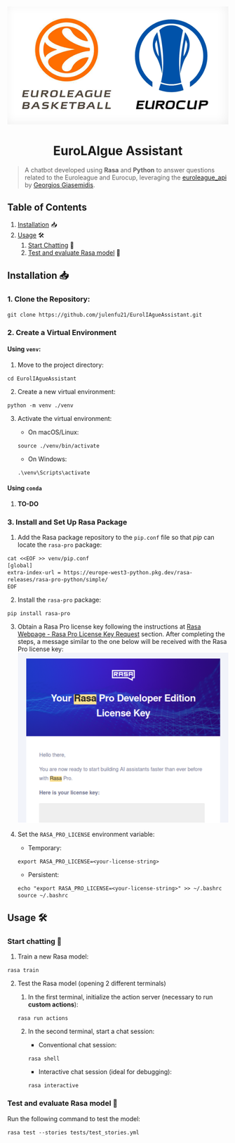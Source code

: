 <div align="center">
    <img src="images/euroleague_eurocup_logo.png" alt="EuroLAIgue Assistant Logo">
</div>
<h1 align="center">
    EuroLAIgue Assistant
</h1>

> A chatbot developed using **Rasa** and **Python** to answer questions related to the Euroleague and Eurocup, 
> leveraging the [euroleague_api](https://github.com/giasemidis/euroleague_api) by
> [Georgios Giasemidis](https://github.com/giasemidis).

## Table of Contents
1. [Installation](#installation-) 📥
2. [Usage](#usage-) 🛠️
   1. [Start Chatting](#start-chatting-) 💬
   2. [Test and evaluate Rasa model](#test-and-evaluate-rasa-model-) 🧪

## Installation 📥

### 1. Clone the Repository:
```shell
git clone https://github.com/julenfu21/EurolIAgueAssistant.git
```

### 2. Create a Virtual Environment

#### Using `venv`:
   1. Move to the project directory: 
   ```shell
   cd EurolIAgueAssistant
   ```
      
   2. Create a new virtual environment:
   ```shell
   python -m venv ./venv
   ```
      
   3. Activate the virtual environment:
      - On macOS/Linux:
      ```shell
      source ./venv/bin/activate
      ```
      
      - On Windows:
      ```shell
      .\venv\Scripts\activate
      ```
     
#### Using `conda`
   1. **TO-DO**

### 3. Install and Set Up Rasa Package
   1. Add the Rasa package repository to the `pip.conf` file so that *pip* can locate the `rasa-pro` package:
   ```shell
   cat <<EOF >> venv/pip.conf
   [global]
   extra-index-url = https://europe-west3-python.pkg.dev/rasa-releases/rasa-pro-python/simple/
   EOF
   ```

   2. Install the `rasa-pro` package:
   ```shell
   pip install rasa-pro
   ```   

   3. Obtain a Rasa Pro license key following the instructions at 
   [Rasa Webpage - Rasa Pro License Key Request](https://rasa.com/rasa-pro-developer-edition-license-key-request/)
   section. After completing the steps, a message similar to the one below will be received with the Rasa Pro license
   key:
   ![Rasa license mail sample](images/rasa_license_mail_sample.png)
   
   4. Set the `RASA_PRO_LICENSE` environment variable:
      - Temporary:
      ```shell
      export RASA_PRO_LICENSE=<your-license-string>
      ```
      
      - Persistent:
      ```shell
      echo "export RASA_PRO_LICENSE=<your-license-string>" >> ~/.bashrc
      source ~/.bashrc
      ```

## Usage 🛠️

### Start chatting 💬

1. Train a new Rasa model:
```shell
rasa train
```

2. Test the Rasa model (opening 2 different terminals)
   1. In the first terminal, initialize the action server (necessary to run **custom actions**):
   ```shell
   rasa run actions
   ```
   
   2. In the second terminal, start a chat session:
      - Conventional chat session:
      ```shell
      rasa shell
      ```
      
      - Interactive chat session (ideal for debugging):
      ```shell
      rasa interactive
      ```

### Test and evaluate Rasa model 🧪

Run the following command to test the model:

```shell
rasa test --stories tests/test_stories.yml 
```